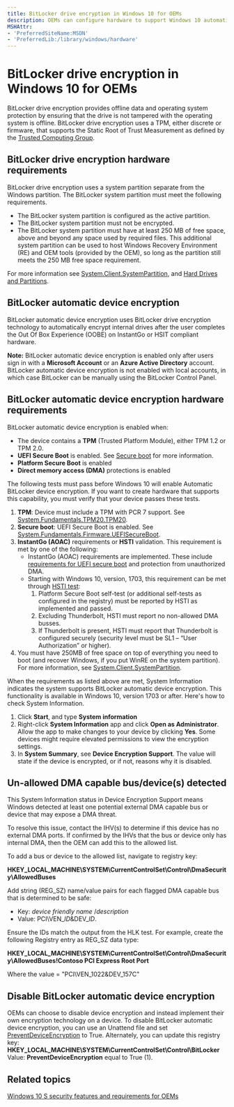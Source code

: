 ```yaml
---
title: BitLocker drive encryption in Windows 10 for OEMs
description: OEMs can configure hardware to support Windows 10 automatic device encryption.
MSHAttr:
- 'PreferredSiteName:MSDN'
- 'PreferredLib:/library/windows/hardware'
---
```


# BitLocker drive encryption in Windows 10 for OEMs

BitLocker drive encryption provides offline data and operating system protection by ensuring that the drive is not tampered with the operating system is offline. BitLocker drive encryption uses a TPM, either discrete or firmware, that supports the Static Root of Trust Measurement as defined by the [Trusted Computing Group](https://trustedcomputinggroup.org/). 

## BitLocker drive encryption hardware requirements
BitLocker drive encryption uses a system partition separate from the Windows partition. The BitLocker system partition must meet the following requirements.
- The BitLocker system partition is configured as the active partition.
- The BitLocker system partition must not be encrypted.
- The BitLocker system partition must have at least 250 MB of free space, above and beyond any space used by required files. This additional system partition can be used to host Windows Recovery Environment (RE) and OEM tools (provided by the OEM), so long as the partition still meets the 250 MB free space requirement. 

For more information see [System.Client.SystemPartition](https://docs.microsoft.com/en-us/windows-hardware/design/compatibility/systems#systemclientsystempartition), and [Hard Drives and Partitions](https://docs.microsoft.com/en-us/windows-hardware/manufacture/desktop/hard-drives-and-partitions).

## BitLocker automatic device encryption
BitLocker automatic device encryption uses BitLocker drive encryption technology to automatically encrypt internal drives after the user completes the Out Of Box Experience (OOBE) on InstantGo or HSIT compliant hardware.  

**Note:** BitLocker automatic device encryption is enabled only after users sign in with a **Microsoft Account** or an **Azure Active Directory** account. BitLocker automatic device encryption is not enabled with local accounts, in which case BitLocker can be manually using the BitLocker Control Panel.

## BitLocker automatic device encryption hardware requirements
BitLocker automatic device encryption is enabled when:
- The device contains a **TPM** (Trusted Platform Module), either TPM 1.2 or TPM 2.0. 
- **UEFI Secure Boot** is enabled. See [Secure boot](OEM-secure-boot.md) for more information.
- **Platform Secure Boot** is enabled
- **Direct memory access (DMA)** protections is enabled

The following tests must pass before Windows 10 will enable Automatic BitLocker device encryption. If you want to create hardware that supports this capability, you must verify that your device passes these tests. 

1. **TPM**: Device must include a TPM with PCR 7 support.  See [System.Fundamentals.TPM20.TPM20](https://msdn.microsoft.com/windows/hardware/commercialize/design/compatibility/systems#systemfundamentalstpm20tpm20).
2. **Secure boot**: UEFI Secure Boot is enabled. See [System.Fundamentals.Firmware.UEFISecureBoot](https://msdn.microsoft.com/windows/hardware/commercialize/design/compatibility/systems#systemfundamentalsfirmwareuefisecureboot).
3. **InstantGo (AOAC)** requirements or **HSTI** validation. This requirement is met by one of the following:
    - InstantGo (AOAC) requirements are implemented. These include [requirements for UEFI secure boot](https://msdn.microsoft.com/windows/hardware/commercialize/design/compatibility/systems#systemfundamentalsfirmwarecsuefisecurebootconnectedstandby) and protection from unauthorized DMA.
    - Starting with Windows 10, version, 1703, this requirement can be met through [HSTI test](https://msdn.microsoft.com/library/windows/hardware/mt712332.aspx):
        1.	Platform Secure Boot self-test (or additional self-tests as configured in the registry) must be reported by HSTI as implemented and passed.
        2.	Excluding Thunderbolt, HSTI must report no non-allowed DMA busses.
        3.	If Thunderbolt is present, HSTI must report that Thunderbolt is configured securely (security level must be SL1 – “User Authorization” or higher).
4. You must have 250MB of free space on top of everything you need to boot (and recover Windows, if you put WinRE on the system partition). For more information, see [System.Client.SystemPartition](https://docs.microsoft.com/en-us/windows-hardware/design/compatibility/systems#systemclientsystempartition).

When the requirements as listed above are met, System Information indicates the system supports BitLocker automatic device encryption. This functionality is available in Windows 10, version 1703 or after. Here's how to check System Information. 

1.	Click **Start**, and type **System information**
2.	Right-click **System Information** app and click **Open as Administrator**. Allow the app to make changes to your device by clicking **Yes**. Some devices might require elevated permissions to view the encryption settings.
3.	In **System Summary**, see **Device Encryption Support**.  The value will state if the device is encrypted, or if not, reasons why it is disabled. 

## Un-allowed DMA capable bus/device(s) detected 

This System Information status in Device Encryption Support means Windows detected at least one potential external DMA capable bus or device that may expose a DMA threat.
 
To resolve this issue, contact the IHV(s) to determine if this device has no external DMA ports. If confirmed by the IHVs that the bus or device only has internal DMA, then the OEM can add this to the allowed list.   
  
To add a bus or device to the allowed list, navigate to registry key: 

**HKEY\_LOCAL\_MACHINE\\SYSTEM\\CurrentControlSet\\Control\\DmaSecurity\\AllowedBuses** 
 
Add string (REG_SZ) name/value pairs for each flagged DMA capable bus that is determined to be safe: 

- Key: *device friendly name* /*description*  
- Value: PCI\VEN\_*ID*&DEV\_*ID*.  
 
Ensure the IDs match the output from the HLK test. For example, create the following Registry entry as REG_SZ data type:  

**HKEY\_LOCAL\_MACHINE\\SYSTEM\\CurrentControlSet\\Control\\DmaSecurity\\AllowedBuses!Contoso PCI Express Root Port**

Where the value = "PCI\\VEN\_1022&DEV\_157C" 

## Disable BitLocker automatic device encryption
OEMs can choose to disable device encryption and instead implement their own encryption technology on a device. To disable BitLocker automatic device encryption, you can use an Unattend file and set [PreventDeviceEncryption](https://msdn.microsoft.com/windows/hardware/commercialize/customize/desktop/unattend/microsoft-windows-securestartup-filterdriver-preventdeviceencryption) to True. 
Alternately, you can update this registry key:
**HKEY_LOCAL_MACHINE\SYSTEM\CurrentControlSet\Control\BitLocker**
Value: **PreventDeviceEncryption** equal to True (1).

## <span id="related_topics"></span>Related topics

[Windows 10 S security features and requirements for OEMs](https://docs.microsoft.com/en-us/windows-hardware/design/device-experiences/oem-10s-security)